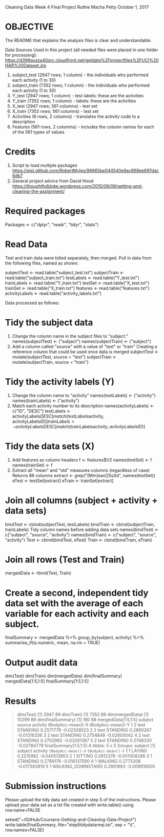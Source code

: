 Cleaning Data Week 4 Final Project
Ruthie Macha Petty
October 1, 2017

# OBJECTIVE
The README that explains the analysis files is clear and understandable.

Data Sources Used in this project (all needed files were placed in one folder for processing):
https://d396qusza40orc.cloudfront.net/getdata%2Fprojectfiles%2FUCI%20HAR%20Dataset.zip

1.	subject_test (2947 rows; 1 column) - the individuals who performed each activity (1 to 30)
2.	subject_train (7352 rows; 1 column) - the individuals who performed each activity (1 to 30)
3.	Y_test (2947 rows; 1 column) - test labels:  these are the activities
4.	Y_train (7352 rows; 1 column) - labels:  these are the activities
5.	X_test (2947 rows; 561 columns) - test set
6.	X_train (7352 rows; 561 columns) - test set
7.	Activities (6 rows, 2 columns) - translates the activity code to a description
8.	Features (561 rows, 2 columms) - includes the column names for each of the 561 types of values

# Credits 
1. Script to load multiple packages
  https://gist.github.com/RobertMyles/96665be044540e9ac668ee697dac6db7
2. General project advice from David Hood
  https://thoughtfulbloke.wordpress.com/2015/09/09/getting-and-cleaning-the-assignment/

# Required packages
Packages <- c("dplyr", "readr", "tidyr", "stats")

# Read Data
Test and train data were tidied separately, then merged.
Pull in data from the following files, named as shown:

  subjectTest <- read.table("subject_test.txt")
  subjectTrain <- read.table("subject_train.txt")
  testLabels <- read.table("Y_test.txt")
  trainLabels <- read.table("Y_train.txt")
  testSet <- read.table("X_test.txt")
  trainSet <- read.table("X_train.txt")
  features <- read.table("features.txt")
  activityLabels <- read.table("activity_labels.txt")

Data processed as follows:

# Tidy the subject data
 1. Change the column name in the subject files to "subject."
names(subjectTest) <- ("subject")
names(subjectTrain) <- ("subject")
 2. Add a column called "source" with a value of "test" or "train"
  Creating a reference column that could be used once data is merged
subjectTest <- mutate(subjectTest, source = "test")
subjectTrain <- mutate(subjectTrain, source = "train")

# Tidy the activity labels (Y)
 1. Change the column name to "activity"
names(testLabels) <- ("activity")
names(trainLabels) <- ("activity")
 2. Match each activity number to its description 
names(activityLabels) <- c("ID", "DESC")
testLabels <- activityLabels$DESC[match(testLabels$activity, activityLabels$ID)]
trainLabels <- activityLabels$DESC[match(trainLabels$activity, activityLabels$ID)]

# Tidy the data sets (X)
 1. Add features as column headers
f <- features$V2
names(testSet) <- f
names(trainSet) <- f
 2. Extract all "mean" and "std" measures columns (regardless of case)
 Returns 86 columns
extract <- grep("[Mm]ean|[Ss]td", names(testSet))
eTest <- testSet[extract]
eTrain <- trainSet[extract]

# Join all columns (subject + activity + data sets)
bindTest <- cbind(subjectTest, testLabels)
bindTrain <- cbind(subjectTrain, trainLabels)
 Tidy column names before adding data sets
names(bindTest) <- c("subject", "source", "activity")
names(bindTrain) <- c("subject", "source", "activity")
Test <- cbind(bindTest, eTest)
Train <- cbind(bindTrain, eTrain)

# Join all rows (Test and Train)
mergedData <- rbind(Test, Train)

# Create a second, independent tidy data set with the average of each variable for each activity and each subject.
finalSummary <-
  mergedData %>%
  group_by(subject, activity) %>%
  summarise_if(is.numeric, mean, na.rm = TRUE)

# Output audit data
dim(Test)
dim(Train)
dim(mergedData)
dim(finalSummary)
mergedData[1:5,1:5]
finalSummary[1:5,1:5]

# Results
 > dim(Test)
 [1] 2947   89
 >   dim(Train)
 [1] 7352   89
 >   dim(mergedData)
 [1] 10299    89
 >   dim(finalSummary)
 [1] 180  88
 >   mergedData[1:5,1:5]
 subject source activity tBodyAcc-mean()-X tBodyAcc-mean()-Y
 1       2   test STANDING         0.2571778       -0.02328523
 2       2   test STANDING         0.2860267       -0.01316336
 3       2   test STANDING         0.2754848       -0.02605042
 4       2   test STANDING         0.2702982       -0.03261387
 5       2   test STANDING         0.2748330       -0.02784779
 >   finalSummary[1:5,1:5]
  A tibble: 5 x 5
  Groups:   subject [1]
 subject           activity `tBodyAcc-mean()-X` `tBodyAcc-mean()-Y`
 <int>             <fctr>               <dbl>               <dbl>
   1       1             LAYING           0.2215982        -0.040513953
 2       1            SITTING           0.2612376        -0.001308288
 3       1           STANDING           0.2789176        -0.016137590
 4       1            WALKING           0.2773308        -0.017383819
 5       1 WALKING_DOWNSTAIRS           0.2891883        -0.009918505

# Submission instructions
Please upload the tidy data set created in step 5 of the instructions. 
Please upload your data set as a txt file created with write.table() using row.name=FALSE

setwd("~/GitHub/Coursera-Getting-and-Cleaning-Data-Project")
write.table(finalSummary, file="step5tidydatarmp.txt", sep = "\t", row.names=FALSE)
